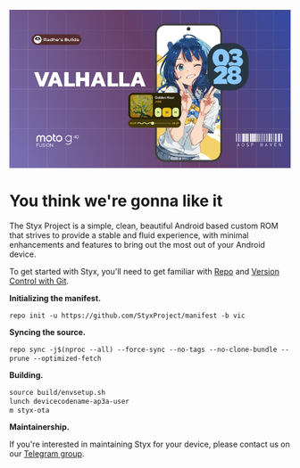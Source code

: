 ![V](assets/valhalla.png)

# You think we're gonna like it

The Styx Project is a simple, clean, beautiful Android based custom ROM that strives to provide a stable and fluid experience, with minimal enhancements and features to bring out the most out of your Android device.

To get started with Styx, you'll need to get
familiar with [Repo](https://source.android.com/source/using-repo.html) and [Version Control with Git](https://source.android.com/source/version-control.html).

**Initializing the manifest.**

```
repo init -u https://github.com/StyxProject/manifest -b vic
```

**Syncing the source.**

```
repo sync -j$(nproc --all) --force-sync --no-tags --no-clone-bundle --prune --optimized-fetch
```

**Building.**

```
source build/envsetup.sh
lunch devicecodename-ap3a-user
m styx-ota
```

**Maintainership.**

If you're interested in maintaining Styx for your device, please contact us on our [Telegram group](https://t.me/StyxProject).
